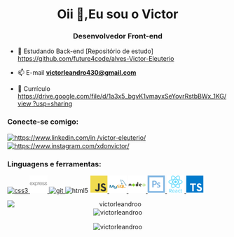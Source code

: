 <h1 align="center">Oii 👋,Eu sou o Victor</h1>
<h3 align="center">Desenvolvedor Front-end</h3>

- 🔭 Estudando Back-end [Repositório de estudo] https://github.com/future4code/alves-Victor-Eleuterio

- 📫 E-mail **victorleandro430@gmail.com**

- 📄 Currículo [https://drive.google.com/file/d/1a3x5_bgvK1vmayxSeYovrRstbBWx_1KG/view ?usp=sharing](https://drive.google.com/file/d/1a3x5_bgvK1vmayxSeYovrRstbBWx_1KG/view?usp=sharing)

<h3 align="left">Conecte-se comigo:</h3>
<p align="left ">
<a href="https://linkedin.com/in/https://www.linkedin.com/in/victor-eleuterio/" target="blank"><img align="center" src="https://cdn.icon-icons.com/icons2/805/PNG/512/linkedin_icon-icons.com_65929.png" alt="https://www.linkedin.com/in /victor-eleuterio/" height="40" width="40" /></a>
<a href="https://instagram.com/https://www.instagram.com/xdonvictor/" target= "blank"><img align="center" src="https://raw.githubusercontent.com/rahuldkjain/github-profile-readme-generator/master/src/images/icons/Social/instagram.svg" alt= "https://www.instagram.com/xdonvictor/" height="40" width="40" /></a>
</p>

<h3 align="left">Linguagens e ferramentas:</h3>
<p align="left"> <a href="https://www.w3schools.com/css/" target="_blank" rel="noreferrer"> <img src="https://cdn.icon-icons.com/icons2/2107/PNG/512/file_type_css_icon_130661.png" alt="css3" width="40" height="40"/> </a> <a href="https:// expressjs.com" target="_blank" rel="noreferrer"> <img src="https://raw.githubusercontent.com/devicons/devicon/master/icons/express/express-original-wordmark.svg" alt= "express" width="40" height="40"/> </a> <a href="https://git-scm.com/" target="_blank" rel="noreferrer"> <img src="https://www.vectorlogo.zone/logos/git-scm/git-scm-icon.svg" alt="git" width="40" height="40"/> </a><img src="https://cdn.icon-icons.com/icons2/2107/PNG/512/file_type_html_icon_130541.png" alt="html5" width="40" height="40"/> </a> <a href="https://developer.mozilla.org/en-US /docs/Web/JavaScript" target="_blank" rel="noreferrer"> <img src="https://raw.githubusercontent.com/devicons/devicon/master/icons/javascript/javascript-original.svg" alt ="javascript" width="40" height="40"/> </a> <a href="https://www.mysql.com/" target="_blank" rel="noreferrer"> <img src="https://raw.githubusercontent.com/devicons/devicon/master/icons/mysql/mysql-original-wordmark.svg" alt="mysql" width="40" height="40"/> </a> <a href="https://nodejs. org" target="_blank" rel="noreferrer"> <img src="https://raw.githubusercontent.com/devicons/devicon/master/icons/nodejs/nodejs-original-wordmark.svg" alt="nodejs " width="40" height="40"/> </a> <a href="https://www.photoshop.com/en" target="_blank" rel="noreferrer"> <img src="https://raw.githubusercontent.com/devicons/devicon/master/icons/photoshop/photoshop-line.svg" alt="photoshop" width="40" height="40"/> </a > <a href="https://reactjs.org/" target="_blank" rel="noreferrer"> <img src="https://raw.githubusercontent.com/devicons/devicon/master/icons/react/react-original-wordmark.svg" alt="react" width="40" height="40"/> </a> <a href="https://www.typescriptlang.org/" target="_blank " rel="noreferrer"> <img src="https://raw.githubusercontent.com/devicons/devicon/master/icons/typescript/typescript-original.svg" alt="typescript" width="40"altura="40"/> </a> </p>

<div align="center">
<p><img align="left" src="https://github-readme-stats.vercel.app/api/top-langs?username=victorleandroo&show_icons=true&locale=en&layout=compact" alt="victorleandroo" width='500'/> </p>

<p> <img align="center" src="https://github-readme-stats.vercel.app/api?username=victorleandroo&show_icons=true&locale=en" alt="victorleandroo" width='500'/> </p>

<p><img align="center" src="https://github-readme-streak-stats.herokuapp.com/?user=victorleandroo&" alt="victorleandroo" width='500'/></p>
<div>
